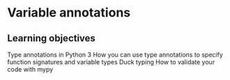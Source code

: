 # Variable annotations

## Learning objectives

Type annotations in Python 3
How you can use type annotations to specify function signatures and variable types
Duck typing
How to validate your code with mypy
